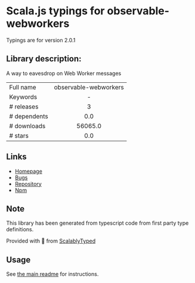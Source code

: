 
# Scala.js typings for observable-webworkers

Typings are for version 2.0.1

## Library description:
A way to eavesdrop on Web Worker messages

|                    |                 |
| ------------------ | :-------------: |
| Full name          | observable-webworkers |
| Keywords           | - |
| # releases         | 3 |
| # dependents       | 0.0 |
| # downloads        | 56065.0 |
| # stars            | 0.0 |

## Links
- [Homepage](https://github.com/achingbrain/observable-webworkers#readme)
- [Bugs](https://github.com/achingbrain/observable-webworkers/issues)
- [Repository](https://github.com/achingbrain/observable-webworkers)
- [Npm](https://www.npmjs.com/package/observable-webworkers)
    


## Note
This library has been generated from typescript code from first party type definitions.

Provided with :purple_heart: from [ScalablyTyped](https://github.com/oyvindberg/ScalablyTyped)

## Usage
See [the main readme](../../readme.md) for instructions.


